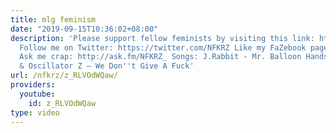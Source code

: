 ```yaml
---
title: mlg feminism
date: "2019-09-15T10:36:02+08:00"
description: 'Please support fellow feminists by visiting this link: http://www.reddit.com/r/montageparodies/comments/2nltfh/mlg_feminism/
  Follow me on Twitter: https://twitter.com/NFKRZ Like my FaZebook page: https://www.facebook.com/NFKRZ1
  Ask me crap: http://ask.fm/NFKRZ_ Songs: J.Rabbit - Mr. Balloon Hands Dirty Talk
  & Oscillator Z – We Don''t Give A Fuck'
url: /nfkrz/z_RLVOdWQaw/
providers:
  youtube:
    id: z_RLVOdWQaw
type: video
---
```

